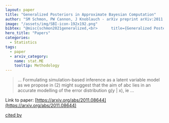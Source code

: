 ```yaml
---
layout: paper
title: "Generalized Posteriors in Approximate Bayesian Computation"
author: "SM Schmon, PW Cannon, J Knoblauch - arXiv preprint arXiv:2011.08644, 2020 - arxiv.org"
image: "/assets/img/SBI-icon-192x192.png"
bibtex: "@misc{schmon2021generalized,<br>      title={Generalized Posteriors in Approximate Bayesian Computation}, <br>      author={Sebastian M Schmon and Patrick W Cannon and Jeremias Knoblauch},<br>      year={2021},<br>      eprint={2011.08644},<br>      archivePrefix={arXiv},<br>      primaryClass={stat.ME}<br>}"
hero_title: "Papers"
categories:
  - Statistics
tags:
  - paper
  - arxiv_category:
    name: stat.ME
    tooltip: Methodology
---
```

>… Formulating simulation-based inference as a latent variable model as we propose in (2) might suggest that the aim of abc lies in an accurate modelling of the error distribution g(y | x), ie …

Link to paper: [https://arxiv.org/abs/2011.08644](https://arxiv.org/abs/2011.08644)

[cited by](https://scholar.google.com/scholar?cites=16320241637083330428&as_sdt=2005&sciodt=0,5&hl=en&num=20)
